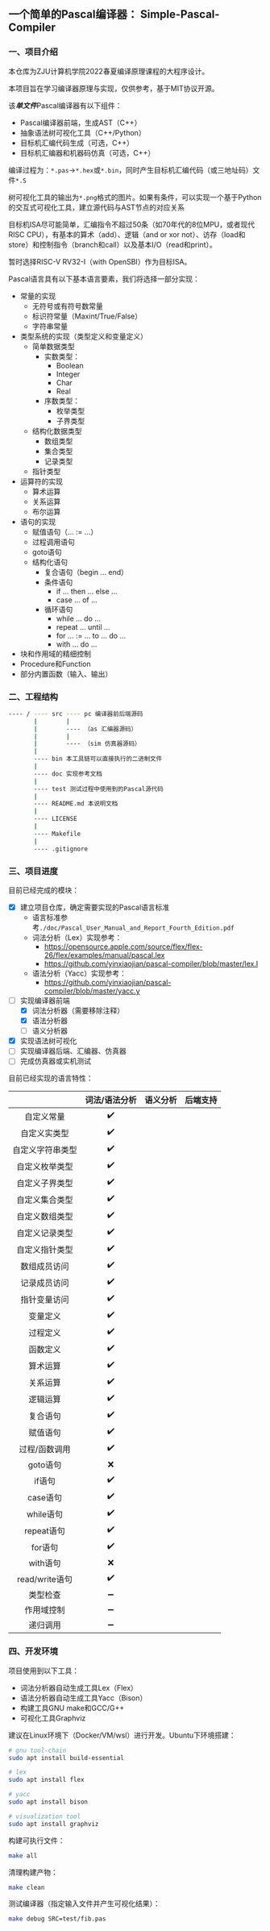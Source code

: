 ## 一个简单的Pascal编译器： Simple-Pascal-Compiler

### 一、项目介绍

本仓库为ZJU计算机学院2022春夏编译原理课程的大程序设计。

本项目旨在学习编译器原理与实现，仅供参考，基于MIT协议开源。

该***单文件***Pascal编译器有以下组件：

- Pascal编译器前端，生成AST（C++）
- 抽象语法树可视化工具（C++/Python）
- 目标机汇编代码生成（可选，C++）
- 目标机汇编器和机器码仿真（可选，C++）

编译过程为：`*.pas`->`*.hex`或`*.bin`，同时产生目标机汇编代码（或三地址码）文件`*.S`

树可视化工具的输出为`*.png`格式的图片。如果有条件，可以实现一个基于Python的交互式可视化工具，建立源代码与AST节点的对应关系

目标机ISA尽可能简单，汇编指令不超过50条（如70年代的8位MPU，或者现代RISC CPU），有基本的算术（add）、逻辑（and or xor not）、访存（load和store）和控制指令（branch和call）以及基本I/O（read和print）。

暂时选择RISC-V RV32-I（with OpenSBI）作为目标ISA。

Pascal语言具有以下基本语言要素，我们将选择一部分实现：

- 常量的实现
  - 无符号或有符号数常量
  - 标识符常量（Maxint/True/False）
  - 字符串常量
- 类型系统的实现（类型定义和变量定义）
  - 简单数据类型
    - 实数类型：
      - Boolean
      - Integer
      - Char
      - Real
    - 序数类型：
      - 枚举类型
      - 子界类型
  - 结构化数据类型
    - 数组类型
    - 集合类型
    - 记录类型
  - 指针类型
- 运算符的实现
  - 算术运算
  - 关系运算
  - 布尔运算
- 语句的实现
  - 赋值语句（... := ...）
  - 过程调用语句
  - goto语句
  - 结构化语句
    - 复合语句（begin ... end）
    - 条件语句
      - if ... then ... else ...
      - case ... of ...
    - 循环语句
      - while ... do ...
      - repeat ... until ...
      - for ... := ... to ... do ...
      - with ... do ...
- 块和作用域的精细控制
- Procedure和Function
- 部分内置函数（输入、输出）

### 二、工程结构

``` bash
---- / ---- src ---- pc 编译器前后端源码
       |        |
       |        ---- （as 汇编器源码）
       |        |
       |        ---- （sim 仿真器源码）
       |
       ---- bin 本工具链可以直接执行的二进制文件
       |
       ---- doc 实现参考文档
       |
       ---- test 测试过程中使用到的Pascal源代码
       |
       ---- README.md 本说明文档
       |
       ---- LICENSE 
       |
       ---- Makefile
       |
       ---- .gitignore
```

### 三、项目进度

目前已经完成的模块：

- [x] 建立项目仓库，确定需要实现的Pascal语言标准
  - 语言标准参考`./doc/Pascal_User_Manual_and_Report_Fourth_Edition.pdf`
  - 词法分析（Lex）实现参考：
    - <https://opensource.apple.com/source/flex/flex-26/flex/examples/manual/pascal.lex>
    - <https://github.com/yinxiaojian/pascal-compiler/blob/master/lex.l>
  - 语法分析（Yacc）实现参考：
    - <https://github.com/yinxiaojian/pascal-compiler/blob/master/yacc.y>
- [ ] 实现编译器前端
  - [x] 词法分析器（需要移除注释）
  - [x] 语法分析器
  - [ ] 语义分析器
- [x] 实现语法树可视化
- [ ] 实现编译器后端、汇编器、仿真器
- [ ] 完成仿真器或实机测试

目前已经实现的语言特性：

|                  |   词法/语法分析    | 语义分析 | 后端支持 |
| :--------------: | :----------------: | :------: | :------: |
|    自定义常量    | :heavy_check_mark: |          |          |
|   自定义实类型   | :heavy_check_mark: |          |          |
| 自定义字符串类型 | :heavy_check_mark: |          |          |
|  自定义枚举类型  | :heavy_check_mark: |          |          |
|  自定义子界类型  | :heavy_check_mark: |          |          |
|  自定义集合类型  | :heavy_check_mark: |          |          |
|  自定义数组类型  | :heavy_check_mark: |          |          |
|  自定义记录类型  | :heavy_check_mark: |          |          |
|  自定义指针类型  | :heavy_check_mark: |          |          |
|   数组成员访问   | :heavy_check_mark: |          |          |
|   记录成员访问   | :heavy_check_mark: |          |          |
|   指针变量访问   | :heavy_check_mark: |          |          |
|     变量定义     | :heavy_check_mark: |          |          |
|     过程定义     | :heavy_check_mark: |          |          |
|     函数定义     | :heavy_check_mark: |          |          |
|     算术运算     | :heavy_check_mark: |          |          |
|     关系运算     | :heavy_check_mark: |          |          |
|     逻辑运算     | :heavy_check_mark: |          |          |
|     复合语句     | :heavy_check_mark: |          |          |
|     赋值语句     | :heavy_check_mark: |          |          |
|  过程/函数调用   | :heavy_check_mark: |          |          |
|     goto语句     |        :x:         |          |          |
|      if语句      | :heavy_check_mark: |          |          |
|     case语句     | :heavy_check_mark: |          |          |
|    while语句     | :heavy_check_mark: |          |          |
|    repeat语句    | :heavy_check_mark: |          |          |
|     for语句      | :heavy_check_mark: |          |          |
|     with语句     |        :x:         |          |          |
|  read/write语句  | :heavy_check_mark: |          |          |
|     类型检查     | :heavy_minus_sign: |          |          |
|    作用域控制    | :heavy_minus_sign: |          |          |
|     递归调用     | :heavy_minus_sign: |          |          |

### 四、开发环境

项目使用到以下工具：

- 词法分析器自动生成工具Lex（Flex）
- 语法分析器自动生成工具Yacc（Bison）
- 构建工具GNU make和GCC/G++
- 可视化工具Graphviz

建议在Linux环境下（Docker/VM/wsl）进行开发。Ubuntu下环境搭建：

```bash
# gnu tool-chain
sudo apt install build-essential

# lex
sudo apt install flex

# yacc
sudo apt install bison

# visualization tool
sudo apt install graphviz
```

构建可执行文件：
```bash
make all
```

清理构建产物：
```bash
make clean
```

测试编译器（指定输入文件并产生可视化结果）：
```bash
make debug SRC=test/fib.pas
```

